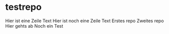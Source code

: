 # testrepo
Hier ist eine Zeile Text
Hier ist noch eine Zeile Text
Erstes repo
Zweites repo
Hier gehts ab
Noch ein Test
